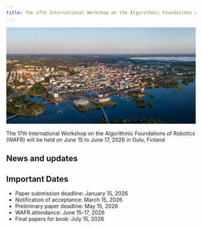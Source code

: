 ```yaml
---
title: The 17th International Workshop on the Algorithmic Foundations of Robotics
---
```


<p align="center">
<img src="figures/oulu.jpg" alt="drawing" width="700px"/>
</p>

The 17th International Workshop on the Algorithmic Foundations of Robotics (WAFR) will be held on June 15 to June 17, 2026 in Oulu, Finland

## News and updates

## Important Dates

- Paper submission deadline: January 15, 2026
- Notification of acceptance: March 15, 2026
- Preliminary paper deadline: May 15, 2026
- WAFR attendance: June 15-17, 2026
- Final papers for book: July 15, 2026
